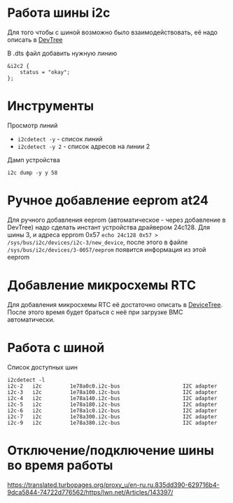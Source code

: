 # Работа шины i2c
Для того чтобы с шиной возможно было взаимодействовать, её надо описать в [DevTree](dev_tree)

В .dts файл добавить нужную линию

```
&i2c2 {
	status = "okay";
};

```

# Инструменты
Просмотр линий
* `i2cdetect -y` - cписок линий
* `i2cdetect -y 2`  - список адресов на линии 2

Дамп устройства
```
i2c dump -y y 58
```

# Ручное добавление eeprom at24
Для ручного добавления eeprom (автоматическое - через добавление в DevTree) надо сделать инстант устройства драйвером 24c128. Для шины 3, и адреса epprom 0x57
`echo 24c128 0x57 > /sys/bus/i2c/devices/i2c-3/new_device`, после этого в файле `/sys/bus/i2c/devices/3-0057/eeprom` появится информация из этой eeprom

# Добавление микросхемы RTC
Для добавления микросхемы RTC её достаточно описать в [DeviceTree](dev_tree). После этого время будет браться с неё при загрузке BMC автоматически.

# Работа с шиной
Список доступных шин
```
i2cdetect -l
i2c-2	i2c       	1e78a0c0.i2c-bus                	I2C adapter
i2c-3	i2c       	1e78a100.i2c-bus                	I2C adapter
i2c-4	i2c       	1e78a140.i2c-bus                	I2C adapter
i2c-5	i2c       	1e78a180.i2c-bus                	I2C adapter
i2c-6	i2c       	1e78a1c0.i2c-bus                	I2C adapter
i2c-7	i2c       	1e78a300.i2c-bus                	I2C adapter
i2c-9	i2c       	1e78a380.i2c-bus                	I2C adapter

```

# Отключение/подключение шины во время работы
https://translated.turbopages.org/proxy_u/en-ru.ru.835dd390-629716b4-9dca5844-74722d776562/https/lwn.net/Articles/143397/